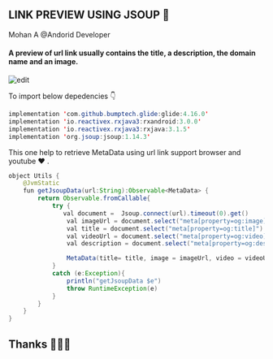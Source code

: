 ## LINK PREVIEW USING JSOUP 🔗

Mohan A @Andorid Developer

#### A preview of url link usually contains the title, a description, the domain name and an image.

![edit](https://github.com/mohanhu/LinkPreviewAndroid/assets/88998744/b8c1e2ab-aea1-4f1e-95c0-de11d0ba642d)

To import below depedencies 👇
```java
implementation 'com.github.bumptech.glide:glide:4.16.0'
implementation 'io.reactivex.rxjava3:rxandroid:3.0.0'
implementation 'io.reactivex.rxjava3:rxjava:3.1.5'
implementation 'org.jsoup:jsoup:1.14.3'
```
This one help to retrieve MetaData using url link support browser and youtube ❤️ .

```java
object Utils {
    @JvmStatic
    fun getJsoupData(url:String):Observable<MetaData> {
        return Observable.fromCallable{
            try {
               val document =  Jsoup.connect(url).timeout(0).get()
                val imageUrl = document.select("meta[property=og:image]").attr("content")
                val title = document.select("meta[property=og:title]").attr("content")
                val videoUrl = document.select("meta[property=og:video]").attr("content")
                val description = document.select("meta[property=og:description]").attr("content")

                MetaData(title= title, image = imageUrl, video = videoUrl, description = description)
            }
            catch (e:Exception){
                println("getJsoupData $e")
                throw RuntimeException(e)
            }
        }
    }
}
```
## Thanks 👨🏻‍💻

